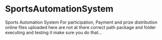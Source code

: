 # SportsAutomationSystem
Sports Automation System For participation, Payment and prize distribution online
 files uploaded here are not at there correct path package and folder executing and testing it make sure you do that...

